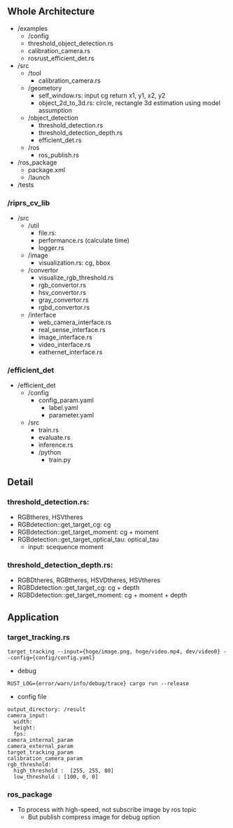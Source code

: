 
## Whole Architecture

- /examples
  - /config
  - threshold_object_detection.rs
  - calibration_camera.rs
  - rosrust_efficient_det.rs
- /src
  - /tool
    - calibration_camera.rs
  - /geometory
    - self_window.rs: input cg return x1, y1, x2, y2
    - object_2d_to_3d.rs: circle, rectangle 3d estimation using model assumption
  - /object_detection
    - threshold_detection.rs
    - threshold_detection_depth.rs
    - efficient_det.rs
  - /ros
    - ros_publish.rs
- /ros_package
  - package.xml
  - /launch
- /tests

### /riprs_cv_lib

- /src
  - /util
    - file.rs:
    - performance.rs (calculate time)
    - logger.rs
  - /image
    - visualization.rs: cg, bbox
  - /convertor
    - visualize_rgb_threshold.rs
    - rgb_convertor.rs
    - hsv_convertor.rs
    - gray_convertor.rs
    - rgbd_convertor.rs
  - /interface
    - web_camera_interface.rs
    - real_sense_interface.rs
    - image_interface.rs
    - video_interface.rs
    - eathernet_interface.rs

### /efficient_det

- /efficient_det
  - /config
    - config_param.yaml
      - label.yaml
      - parameter.yaml
  - /src
    - train.rs
    - evaluate.rs
    - inference.rs
    - /python
      - train.py

## Detail

### threshold_detection.rs:

- RGBtheres, HSVtheres
- RGBdetection::get_target_cg: cg
- RGBdetection::get_target_moment: cg + moment
- RGBdetection::get_target_optical_tau: optical_tau
  - input: scequence moment

### threshold_detection_depth.rs:

- RGBDtheres, RGBtheres, HSVDtheres, HSVtheres
- RGBDdetection::get_target_cg: cg + depth
- RGBDdetection::get_target_moment: cg + moment + depth

## Application
### target_tracking.rs

```
target_tracking --input={hoge/image.png, hoge/video.mp4, dev/video0} --config={config/config.yaml}
```

- debug

```
RUST_LOG={error/warn/info/debug/trace} cargo run --release
```

- config file

```
output_directory: /result
camera_input:
  width:
  height:
  fps:
camera_internal_param
camera_external_param
target_tracking_param
calibration_camera_param
rgb_threshold:
  high_threshold :  [255, 255, 80]
  low_threshold : [100, 0, 0]
```

### ros_package

- To process with high-speed, not subscribe image by ros topic
  - But publish compress image for debug option

